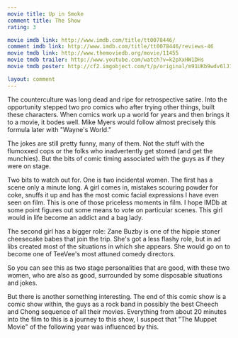 ```yaml
---
movie title: Up in Smoke
comment title: The Show
rating: 3

movie imdb link: http://www.imdb.com/title/tt0078446/
comment imdb link: http://www.imdb.com/title/tt0078446/reviews-46
movie tmdb link: http://www.themoviedb.org/movie/11455
movie tmdb trailer: http://www.youtube.com/watch?v=k2pXxHW1DHs
movie tmdb poster: http://cf2.imgobject.com/t/p/original/m91UKb9wdv6lJ1TmddxlxpBMdFl.jpg

layout: comment
---
```


The counterculture was long dead and ripe for retrospective satire. Into the opportunity stepped two pro comics who after trying other things, built these characters. When comics work up a world for years and then brings it to a movie, it bodes well. Mike Myers would follow almost precisely this formula later with "Wayne's World."

The jokes are still pretty funny, many of them. Not the stuff with the flumoxxed cops or the folks who inadvertently get stoned (and get the munchies). But the bits of comic timing associated with the guys as if they were on stage.

Two bits to watch out for. One is two incidental women. The first has a scene only a minute long. A girl comes in, mistakes scouring powder for coke, snuffs it up and has the most comic facial expressions I have even seen on film. This is one of those priceless moments in film. I hope IMDb at some point figures out some means to vote on particular scenes. This girl would in life become an addict and a bag lady.

The second girl has a bigger role: Zane Buzby is one of the hippie stoner cheesecake babes that join the trip. She's got a less flashy role, but in ad libs created most of the situations in which she appears. She would go on to become one of TeeVee's most attuned comedy directors.

So you can see this as two stage personalities that are good, with these two women, who are also as good, surrounded by some disposable situations and jokes.

But there is another something interesting. The end of this comic show is a comic show within, the guys as a rock band in possibly the best Cheech and Chong sequence of all their movies. Everything from about 20 minutes into the film to this is a journey to this show, I suspect that "The Muppet Movie" of the following year was influenced by this.